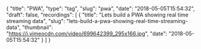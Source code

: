 {
  "title": "PWA",
  "type": "tag",
  "slug": "pwa",
  "date": "2018-05-05T15:54:32",
  "draft": false,
  "recordings": [
    {
      "title": "Lets build a PWA showing real time streaming data",
      "slug": "lets-build-a-pwa-showing-real-time-streaming-data",
      "thumbnail": "https://i.vimeocdn.com/video/699642399_295x166.jpg",
      "date": "2018-05-05T15:54:32"
    }
  ]
}